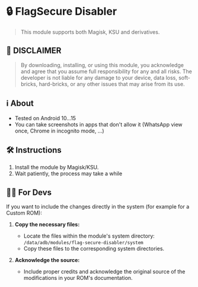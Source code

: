 # 🔒 FlagSecure Disabler
> This module supports both Magisk, KSU and derivatives.

## 🚨 DISCLAIMER
> By downloading, installing, or using this module, you acknowledge and agree that you assume full responsibility for any and all risks. The developer is not liable for any damage to your device, data loss, soft-bricks, hard-bricks, or any other issues that may arise from its use.

## ℹ️ About
* Tested on Android 10...15
* You can take screenshots in apps that don't allow it (WhatsApp view once, Chrome in incognito mode, ...)

## 🛠️ Instructions
1. Install the module by Magisk/KSU.
2. Wait patiently, the process may take a while

## 👨‍💻 For Devs
If you want to include the changes directly in the system (for example for a Custom ROM):

1. **Copy the necessary files:** 
    * Locate the files within the module's system directory: `/data/adb/modules/flag-secure-disabler/system`
    * Copy these files to the corresponding system directories. 

2. **Acknowledge the source:** 
    * Include proper credits and acknowledge the original source of the modifications in your ROM's documentation.
